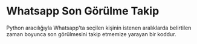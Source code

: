 # Whatsapp Son Görülme Takip
Python aracılığıyla Whatsapp'ta seçilen kişinin istenen aralıklarda belirtilen zaman boyunca son görülmesini takip etmemize yarayan
bir koddur.
